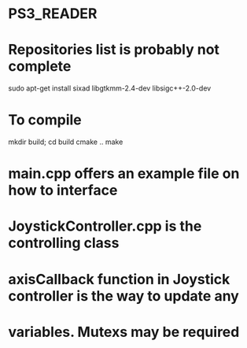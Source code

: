 # PS3_READER

# Repositories list is probably not complete
sudo apt-get install sixad libgtkmm-2.4-dev libsigc++-2.0-dev

# To compile

mkdir build; cd build
cmake ..
make

# main.cpp offers an example file on how to interface
# JoystickController.cpp is the controlling class

# axisCallback function in Joystick controller is the way to update any 
# variables. Mutexs may be required

